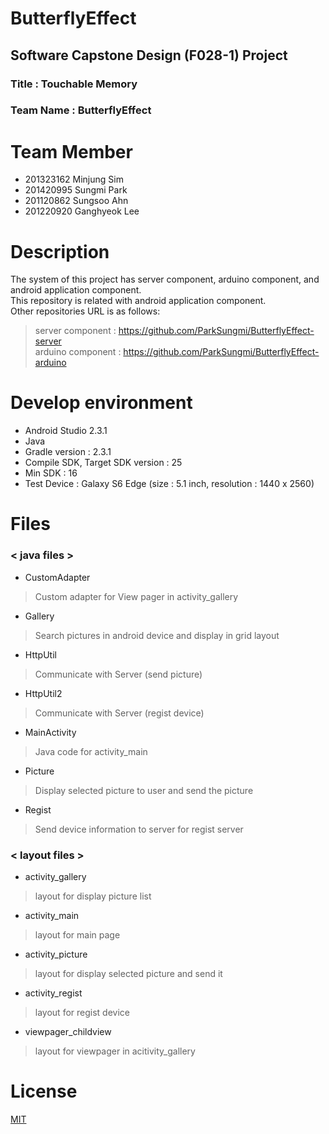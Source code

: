 # ButterflyEffect
## Software Capstone Design (F028-1) Project

### Title : Touchable Memory
### Team Name : ButterflyEffect

Team Member
====================
+ 201323162 Minjung Sim
+ 201420995 Sungmi Park
+ 201120862 Sungsoo Ahn 
+ 201220920 Ganghyeok Lee

Description
====================
The system of this project has server component, arduino component, and android application component.  
This repository is related with android application component.  
Other repositories URL is as follows:
> server component : https://github.com/ParkSungmi/ButterflyEffect-server  
> arduino component : https://github.com/ParkSungmi/ButterflyEffect-arduino  


Develop environment
====================
 + Android Studio 2.3.1
 + Java
 + Gradle version : 2.3.1
 + Compile SDK, Target SDK version : 25
 + Min SDK : 16
 + Test Device : Galaxy S6 Edge (size : 5.1 inch, resolution : 1440 x 2560)

# Files
 ### < java files >
 + CustomAdapter  
 > Custom adapter for View pager in activity_gallery
 + Gallery  
 > Search pictures in android device and display in grid layout
 + HttpUtil 
 > Communicate with Server (send picture)
 + HttpUtil2  
 > Communicate with Server (regist device)
 + MainActivity  
 > Java code for activity_main
 + Picture  
 > Display selected picture to user and send the picture
 + Regist  
 > Send device information to server for regist server

### < layout files >
 + activity_gallery
 > layout for display picture list
 + activity_main
 > layout for main page
 + activity_picture
 > layout for display selected picture and send it
 + activity_regist
 > layout for regist device
 + viewpager_childview
 > layout for viewpager in acitivity_gallery


License
====================
[MIT][License]

[License]: https://en.wikipedia.org/wiki/MIT_License

